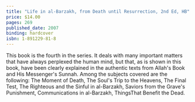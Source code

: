 ```yaml
---
title: "Life in al-Barzakh, from Death until Resurrection, 2nd Ed, HB"
price: $14.00
pages: 269
published_date: 2007
binding: hardcover
isbn: 1-891229-81-8
---
```


This book is the fourth in the series. It deals with many important matters that have always perplexed the human mind, but that, as is shown in this book, have been clearly explained in the authentic texts from Allah's Book and His Messenger's Sunnah. Among the subjects covered are the following: The Moment of Death, The Soul's Trip to the Heavens, The Final Test, The Righteous and the Sinful in al-Barzakh, Saviors from the Grave's Punishment, Communications in al-Barzakh, ThingsThat Benefit the Dead.
